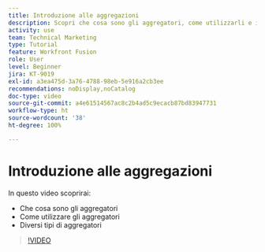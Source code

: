 ```yaml
---
title: Introduzione alle aggregazioni
description: Scopri che cosa sono gli aggregatori, come utilizzarli e i diversi tipi di aggregatori in  [!DNL Adobe Workfront Fusion].
activity: use
team: Technical Marketing
type: Tutorial
feature: Workfront Fusion
role: User
level: Beginner
jira: KT-9019
exl-id: a3ea475d-3a76-4788-98eb-5e916a2cb3ee
recommendations: noDisplay,noCatalog
doc-type: video
source-git-commit: a4e61514567ac8c2b4ad5c9ecacb87bd83947731
workflow-type: ht
source-wordcount: '38'
ht-degree: 100%

---
```


# Introduzione alle aggregazioni

In questo video scoprirai:

* Che cosa sono gli aggregatori
* Come utilizzare gli aggregatori
* Diversi tipi di aggregatori

>[!VIDEO](https://video.tv.adobe.com/v/335279/?quality=12&learn=on)
